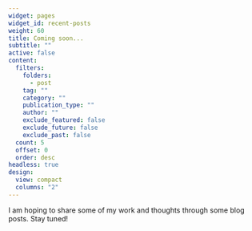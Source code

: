 ```yaml
---
widget: pages
widget_id: recent-posts
weight: 60
title: Coming soon...
subtitle: ""
active: false
content:
  filters:
    folders:
      - post
    tag: ""
    category: ""
    publication_type: ""
    author: ""
    exclude_featured: false
    exclude_future: false
    exclude_past: false
  count: 5
  offset: 0
  order: desc
headless: true
design:
  view: compact
  columns: "2"
---
```

I am hoping to share some of my work and thoughts through some blog posts. Stay tuned!